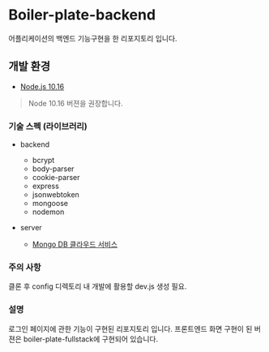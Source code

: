 # Boiler-plate-backend

어플리케이션의 백엔드 기능구현을 한 리포지토리 입니다.

## 개발 환경

- [Node.js 10.16](https://nodejs.org/en/download/releases/)

> Node 10.16 버젼을 권장합니다.

### 기술 스펙 (라이브러리)

- backend

  - bcrypt
  - body-parser
  - cookie-parser
  - express
  - jsonwebtoken
  - mongoose
  - nodemon

- server

  - [Mongo DB 클라우드 서비스](https://cloud.mongodb.com/)

### 주의 사항

클론 후 config 디렉토리 내 개발에 활용할 dev.js 생성 필요.

### 설명

로그인 페이지에 관한 기능이 구현된 리포지토리 입니다.
프론트엔드 화면 구현이 된 버젼은 boiler-plate-fullstack에 구현되어 있습니다.
